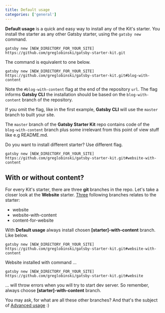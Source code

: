 ```yaml
---
title: Default usage
categories: ['general']
---
```


**Default usage** is a quick and easy way to install any of the Kit's starter. You install the starter as any other Gatsby starter, using the `gatsby new` command.

```
gatsby new [NEW_DIRECTORY_FOR_YOUR_SITE] https://github.com/greglobinski/gatsby-starter-kit.git
```

The command is equivalent to one below.

```
gatsby new [NEW_DIRECTORY_FOR_YOUR_SITE] https://github.com/greglobinski/gatsby-starter-kit.git#blog-with-content
```

Note the `#blog-with-content` flag at the end of the repository `url`. The flag informs **Gatsby CLI** the installation should be based on the `blog-with-content` branch of the repository.

If you omit the flag, like in the first example, **Gatsby CLI** will use the `master` branch to built your site.

The `master` branch of the **Gatsby Starter Kit** repo contains code of the `blog-with-content` branch plus some irrelevant from this point of view stuff like e.g README.md.

Do you want to install different starter? Use different flag.

```
gatsby new [NEW_DIRECTORY_FOR_YOUR_SITE] https://github.com/greglobinski/gatsby-starter-kit.git#website-with-content
```

## With or without content?

For every Kit's starter, there are three **git** branches in the repo. Let's take a closer look at the **Website** starter. [Three](https://github.com/greglobinski/gatsby-starter-kit/branches/all?utf8=%E2%9C%93&query=website) following branches relates to the starter:

- website
- website-with-content
- content-for-website

With **Default usage** always install chosen **[starter]-with-content** branch. Like below.

```
gatsby new [NEW_DIRECTORY_FOR_YOUR_SITE] https://github.com/greglobinski/gatsby-starter-kit.git#website-with-content
```

Website installed with command ...

```
gatsby new [NEW_DIRECTORY_FOR_YOUR_SITE] https://github.com/greglobinski/gatsby-starter-kit.git#website
```

... will throw errors when you will try to start dev server. So remember, always choose **[starter]-with-content** branch.

You may ask, for what are all these other branches? And that's the subject of [Advanced usage](../advanced-usage) :)
